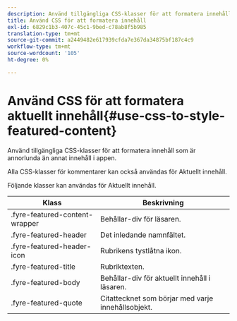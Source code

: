 ```yaml
---
description: Använd tillgängliga CSS-klasser för att formatera innehåll som är annorlunda än annat innehåll i appen.
title: Använd CSS för att formatera innehåll
exl-id: 6829c1b3-407c-45c1-9bed-c78ab8f5b985
translation-type: tm+mt
source-git-commit: a2449482e617939cfda7e367da34875bf187c4c9
workflow-type: tm+mt
source-wordcount: '105'
ht-degree: 0%

---
```


# Använd CSS för att formatera aktuellt innehåll{#use-css-to-style-featured-content}

Använd tillgängliga CSS-klasser för att formatera innehåll som är annorlunda än annat innehåll i appen.

Alla CSS-klasser för kommentarer kan också användas för Aktuellt innehåll.

Följande klasser kan användas för Aktuellt innehåll.

| Klass | Beskrivning |
|---|---|
| .fyre-featured-content-wrapper | Behållar-div för läsaren. |
| .fyre-featured-header | Det inledande namnfältet. |
| .fyre-featured-header-icon | Rubrikens tystlåtna ikon. |
| .fyre-featured-title | Rubriktexten. |
| .fyre-featured-body | Behållar-div för aktuellt innehåll i läsaren. |
| .fyre-featured-quote | Citattecknet som börjar med varje innehållsobjekt. |
